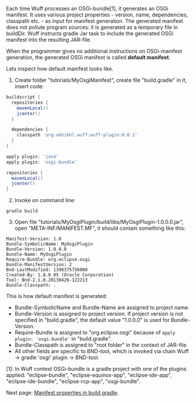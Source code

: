Each time Wuff processes an OSGi-bundle[1], it generates an OSGi manifest. It uses various project properties - version, name, dependencies, classpath etc. - as input for manifest generation. The generated manifest does not pollute program sources: it is generated as a temporary file in buildDir. Wuff instructs gradle Jar task to include the generated OSGi manifest into the resulting JAR-file.

When the programmer gives no additional instructions on OSGi-manifest generation, the generated OSGi manifest is called **default manifest**.

Lets inspect how default manifest looks like.

1. Create folder "tutorials/MyOsgiManifest", create file "build.gradle" in it, insert code:

  ```groovy
  buildscript {
    repositories {
      mavenLocal()
      jcenter()
    }

    dependencies {
      classpath 'org.akhikhl.wuff:wuff-plugin:0.0.1'
    }
  }

  apply plugin: 'java'
  apply plugin: 'osgi-bundle'

  repositories {
    mavenLocal()
    jcenter()
  }
  ```

2. Invoke on command line:

  ```shell
  gradle build
  ```

3. Open file "tutorials/MyOsgiPlugin/build/libs/MyOsgiPlugin-1.0.0.0.jar", open "META-INF/MANIFEST.MF", it should contain something like this:

  ```
  Manifest-Version: 1.0
  Bundle-SymbolicName: MyOsgiPlugin
  Bundle-Version: 1.0.0.0
  Bundle-Name: MyOsgiPlugin
  Require-Bundle: org.eclipse.osgi
  Bundle-ManifestVersion: 2
  Bnd-LastModified: 1398375756000
  Created-By: 1.8.0_05 (Oracle Corporation)
  Tool: Bnd-2.1.0.20130426-122213
  Bundle-Classpath: .
  ```
  
  This is how default manifest is generated:

  - Bundle-SymbolicName and Bundle-Name are assigned to project name.
  - Bundle-Version is assigned to project version. If project version is not specified in "build.gradle", the default value "1.0.0.0" is used for Bundle-Version.
  - Require-Bundle is assigned to "org.eclipse.osgi" because of `apply plugin: 'osgi-bundle'` in "build.gradle".
  - Bundle-Classpath is assigned to "root folder" in the context of JAR-file.
  - All other fields are specific to BND-tool, which is invoked via chain Wuff -> gradle 'osgi' plugin -> BND-tool.

[1]: In Wuff context OSGi-bundle is a gradle project with one of the plugins applied: "eclipse-bundle", "eclipse-equinox-app", "eclipse-ide-app", "eclipse-ide-bundle", "eclipse-rcp-app", "osgi-bundle".

Next page: [Manifest properties in build.gradle](Manifest-properties-in-build.gradle).